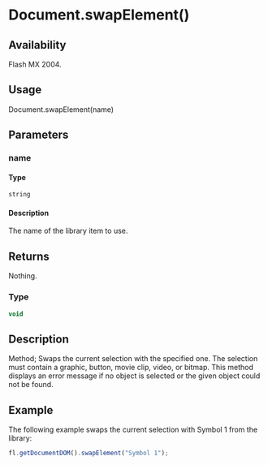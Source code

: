 # Document.swapElement()

## Availability

Flash MX 2004.

## Usage

Document.swapElement(name)

## Parameters

### **name**

#### Type

```typescript
string
```

#### Description

The name of the library item to use.

## Returns

Nothing.

### Type

```typescript
void
```

## Description

Method; Swaps the current selection with the specified one. The selection must contain a graphic, button, movie clip, video, or bitmap. This method displays an error message if no object is selected or the given object could not be found.

## Example

The following example swaps the current selection with Symbol 1 from the library:

```javascript
fl.getDocumentDOM().swapElement("Symbol 1");
```
